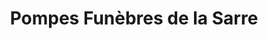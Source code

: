 ---
title: "Pompes Funèbres de la Sarre"
url: /grosbliederstroff/pompes-funebres-de-la-sarre/
shop: Bestattungen
---